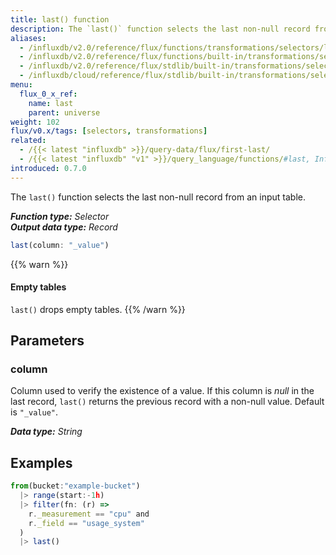 ```yaml
---
title: last() function
description: The `last()` function selects the last non-null record from an input table.
aliases:
  - /influxdb/v2.0/reference/flux/functions/transformations/selectors/last
  - /influxdb/v2.0/reference/flux/functions/built-in/transformations/selectors/last/
  - /influxdb/v2.0/reference/flux/stdlib/built-in/transformations/selectors/last/
  - /influxdb/cloud/reference/flux/stdlib/built-in/transformations/selectors/last/
menu:
  flux_0_x_ref:
    name: last
    parent: universe
weight: 102
flux/v0.x/tags: [selectors, transformations]
related:
  - /{{< latest "influxdb" >}}/query-data/flux/first-last/
  - /{{< latest "influxdb" "v1" >}}/query_language/functions/#last, InfluxQL – LAST()
introduced: 0.7.0
---
```


The `last()` function selects the last non-null record from an input table.

_**Function type:** Selector_  
_**Output data type:** Record_

```js
last(column: "_value")
```

{{% warn %}}
#### Empty tables
`last()` drops empty tables.
{{% /warn %}}

## Parameters

### column
Column used to verify the existence of a value.
If this column is _null_ in the last record, `last()` returns the previous
record with a non-null value.
Default is `"_value"`.

_**Data type:** String_

## Examples
```js
from(bucket:"example-bucket")
  |> range(start:-1h)
  |> filter(fn: (r) =>
    r._measurement == "cpu" and
    r._field == "usage_system"
  )
  |> last()
```
